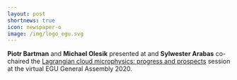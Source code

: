 ```yaml
---
layout: post
shortnews: true
icon: newspaper-o
image: /img/logo_egu.svg
---
```


<b>Piotr Bartman</b> and <b>Michael Olesik</b> 
  presented at and <b>Sylwester Arabas</b> co-chaired 
  the <a href="https://meetingorganizer.copernicus.org/EGU2020/displays/36655">Lagrangian cloud microphysics: progress and prospects</a>
  session at the virtual EGU General Assembly 2020.
